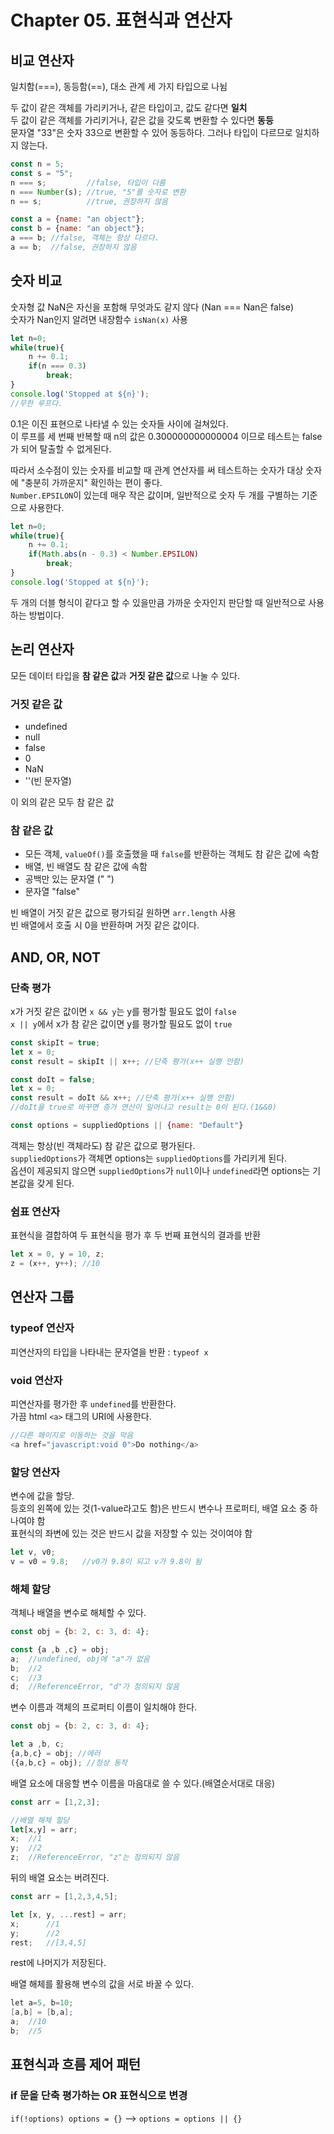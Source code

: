 # Chapter 05. 표현식과 연산자
## 비교 연산자
일치함(===), 동등함(==), 대소 관계 세 가지 타입으로 나뉨   

두 값이 같은 객체를 가리키거나, 같은 타입이고, 값도 같다면 **일치**   
두 값이 같은 객체를 가리키거나, 같은 값을 갖도록 변환할 수 있다면 **동등**   
문자열 "33"은 숫자 33으로 변환할 수 있어 동등하다. 그러나 타입이 다르므로 일치하지 않는다.
```js
const n = 5;
const s = "5";
n === s;         //false, 타입이 다름
n === Number(s); //true, "5"를 숫자로 변환
n == s;          //true, 권장하지 않음

const a = {name: "an object"};
const b = {name: "an object"};
a === b; //false, 객체는 항상 다르다.
a == b;  //false, 권장하지 않음
```

## 숫자 비교
숫자형 값 NaN은 자신을 포함해 무엇과도 같지 않다 (Nan === Nan은 false)   
숫자가 Nan인지 알려면 내장함수 `isNan(x)` 사용   

```js
let n=0;
while(true){
    n += 0.1;
    if(n === 0.3)
        break;
}
console.log('Stopped at ${n}');
//무한 루프다.
```
0.1은 이진 표현으로 나타낼 수 있는 숫자들 사이에 걸쳐있다.   
이 루프를 세 번째 반복할 때 n의 값은 0.300000000000004 이므로 테스트는 false가 되어 탈출할 수 없게된다.  

따라서 소수점이 있는 숫자를 비교할 때 관계 연산자를 써 테스트하는 숫자가 대상 숫자에 "충분히 가까운지" 확인하는 편이 좋다.   
`Number.EPSILON`이 있는데 매우 작은 값이며, 일반적으로 숫자 두 개를 구별하는 기준으로 사용한다.

```js
let n=0;
while(true){
    n += 0.1;
    if(Math.abs(n - 0.3) < Number.EPSILON)
        break;
}
console.log('Stopped at ${n}');
```
두 개의 더블 형식이 같다고 할 수 있을만큼 가까운 숫자인지 판단할 때 일반적으로 사용하는 방법이다.

## 논리 연산자
모든 데이터 타입을 **참 같은 값**과 **거짓 같은 값**으로 나눌 수 있다.   
### 거짓 같은 값
- undefined
- null
- false
- 0
- NaN
- ''(빈 문자열)   

이 외의 같은 모두 참 같은 값
### 참 같은 값
- 모든 객체, `valueOf()`를 호출했을 때 `false`를 반환하는 객체도 참 같은 값에 속함
- 배열, 빈 배열도 참 같은 값에 속함
- 공백만 있는 문자열 ("   ")
- 문자열 "false"   

빈 배열이 거짓 같은 값으로 평가되길 원하면 `arr.length` 사용   
빈 배열에서 호출 시 0을 반환하며 거짓 같은 값이다.

## AND, OR, NOT
### 단축 평가
x가 거짓 같은 값이면 `x && y`는 y를 평가할 필요도 없이 `false`   
`x || y`에서 x가 참 같은 값이면 y를 평가할 필요도 없이 `true`   
```js
const skipIt = true;
let x = 0;
const result = skipIt || x++; //단축 평가(x++ 실행 안함)

const doIt = false;
let x = 0;
const result = doIt && x++; //단축 평가(x++ 실행 안함)
//doIt을 true로 바꾸면 증가 연산이 일어나고 result는 0이 된다.(1&&0)
```

```js
const options = suppliedOptions || {name: "Default"}
```
객체는 항상(빈 객체라도) 참 같은 값으로 평가된다.   
`suppliedOptions`가 객체면 options는 `suppliedOptions`를 가리키게 된다.   
옵션이 제공되지 않으면 `suppliedOptions`가 `null`이나 `undefined`라면 options는 기본값을 갖게 된다.

### 쉼표 연산자
표현식을 결합하여 두 표현식을 평가 후 두 번째 표현식의 결과를 반환   
```js
let x = 0, y = 10, z;
z = (x++, y++); //10
```

## 연산자 그룹
### typeof 연산자
피연산자의 타입을 나타내는 문자열을 반환 : `typeof x`

### void 연산자
피연산자를 평가한 후 `undefined`를 반환한다.   
가끔 html `<a>` 태그의 URI에 사용한다.
```js
//다른 페이지로 이동하는 것을 막음
<a href="javascript:void 0">Do nothing</a>
```

### 할당 연산자
변수에 값을 할당.   
등호의 왼쪽에 있는 것(1-value라고도 함)은 반드시 변수나 프로퍼티, 배열 요소 중 하나여야 함   
표현식의 좌변에 있는 것은 반드시 값을 저장할 수 있는 것이여야 함
```js
let v, v0;
v = v0 = 9.8;   //v0가 9.8이 되고 v가 9.8이 됨
```

### 해체 할당
객체나 배열을 변수로 해체할 수 있다.
```js
const obj = {b: 2, c: 3, d: 4};

const {a ,b ,c} = obj;
a;  //undefined, obj에 "a"가 없음
b;  //2
c;  //3
d;  //ReferenceError, "d"가 정의되지 않음
```
변수 이름과 객체의 프로퍼티 이름이 일치해야 한다.

```js
const obj = {b: 2, c: 3, d: 4};

let a ,b, c;
{a,b,c} = obj; //에러
({a,b,c} = obj); //정상 동작
```
배열 요소에 대응할 변수 이름을 마음대로 쓸 수 있다.(배열순서대로 대응)

```js
const arr = [1,2,3];

//배열 해체 할당
let[x,y] = arr;
x;  //1
y;  //2
z;  //ReferenceError, "z"는 정의되지 않음
```
뒤의 배열 요소는 버려진다.
```js
const arr = [1,2,3,4,5];

let [x, y, ...rest] = arr;
x;      //1
y;      //2
rest;   //[3,4,5]
```
rest에 나머지가 저장된다.

배열 해체를 활용해 변수의 값을 서로 바꿀 수 있다.
```java
let a=5, b=10;
[a,b] = [b,a];
a;  //10
b;  //5
```

## 표현식과 흐름 제어 패턴
### if 문을 단축 평가하는 OR 표현식으로 변경
`if(!options) options = {}` --> `options = options || {}`